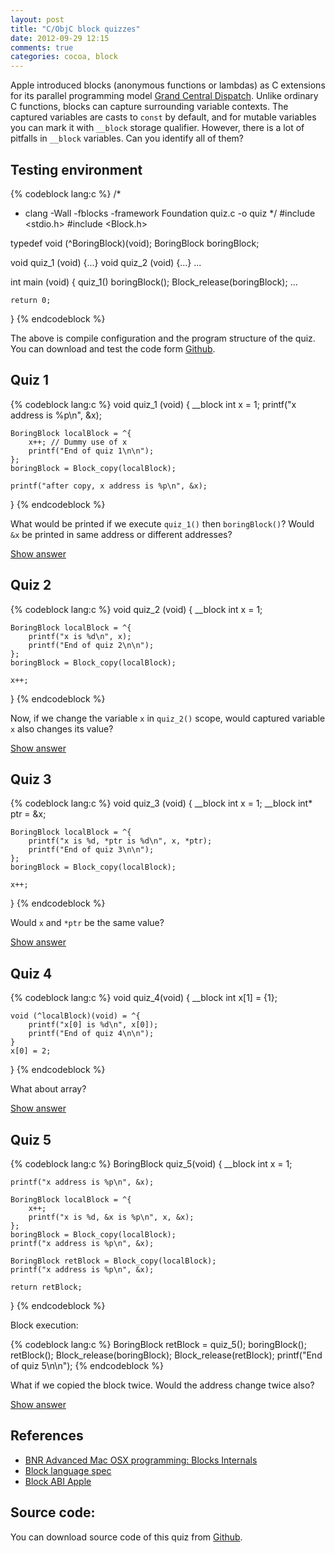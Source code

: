 ```yaml
---
layout: post
title: "C/ObjC block quizzes"
date: 2012-09-29 12:15
comments: true
categories: cocoa, block
---
```


Apple introduced blocks (anonymous functions or lambdas) as C extensions for its
parallel programming model [Grand Central Dispatch][gcd]. Unlike ordinary C
functions, blocks can capture surrounding variable contexts. The captured
variables are casts to `const` by default, and for mutable variables you can mark
it with `__block` storage qualifier. However, there is a lot of pitfalls in
`__block` variables.  Can you identify all of them?

[gcd]: https://developer.apple.com/documentation/Performance/Reference/GCD_libdispatch_Ref/Reference/reference.html

<!-- more -->

<script language="javascript">
function toggle(divId) {
  var div = document.getElementById(divId);
  var link = document.getElementById(divId+"_a");
  if (div.style.display == "block") {
    div.style.display = "none";
    link.innerHTML = "Show answer";
  } else {
    div.style.display = "block";
    link.innerHTML = "Toggle answer";
  }
}
</script>

## Testing environment

{% codeblock lang:c %}
/*
 * clang -Wall -fblocks -framework Foundation quiz.c -o quiz
 */
#include <stdio.h>
#include <Block.h>


typedef void (^BoringBlock)(void);
BoringBlock boringBlock;

void quiz_1 (void) {...}
void quiz_2 (void) {...}
...

int main (void)
{
    quiz_1()
    boringBlock();
    Block_release(boringBlock);
    ...

    return 0;
}
{% endcodeblock %}

The above is compile configuration and the program structure of the quiz.
You can download and test the code form [Github][source].

## Quiz 1

{% codeblock lang:c %}
void quiz_1 (void)
{
    __block int x = 1;
    printf("x address is %p\n", &x);

    BoringBlock localBlock = ^{
        x++; // Dummy use of x
        printf("End of quiz 1\n\n");
    };
    boringBlock = Block_copy(localBlock);

    printf("after copy, x address is %p\n", &x);
}
{% endcodeblock %}

What would be printed if we execute `quiz_1()` then `boringBlock()`? Would `&x` be
printed in same address or different addresses?

<a id="quiz_1_a" href="javascript:toggle('quiz_1')">Show answer</a>

<div id="quiz_1" style="display: none;">
    <p> In block implementation spec, captured <code>__block</code> variable
    <code>x</code> will be moved to heap after we execute <code>Block_copy</code>.
    On my machine it prints: </p>

<pre><code>x address is 0x7fff613d04f8
after copy, x address is 0x7fe9a1c13f78
End of quiz 1
</code></pre>

    <p> Memory allocation on stack is much faster then heap, so variable and block
    literal are both allocated on stack by default. It is copied to heap only when
    necessary. </p>
</div>

## Quiz 2

{% codeblock lang:c %}
void quiz_2 (void)
{
    __block int x = 1;

    BoringBlock localBlock = ^{
        printf("x is %d\n", x);
        printf("End of quiz 2\n\n");
    };
    boringBlock = Block_copy(localBlock);

    x++;
}
{% endcodeblock %}

Now, if we change the variable `x` in `quiz_2()` scope, would captured variable
`x` also changes its value?

<a id="quiz_2_a" href="javascript:toggle('quiz_2')">Show answer</a>

<div id="quiz_2" style="display: none;">
    <p> Actually it does! Though <code>x</code> is in different memory address,
    we can just use it as normal <code>int</code> value, and it behaves just as
    expected.  On my machine it prints:</p>

<pre><code>x is 2
End of quiz 2
</code></pre>
</div>

## Quiz 3

{% codeblock lang:c %}
void quiz_3 (void)
{
    __block int x = 1;
    __block int* ptr = &x;

    BoringBlock localBlock = ^{
        printf("x is %d, *ptr is %d\n", x, *ptr);
        printf("End of quiz 3\n\n");
    };
    boringBlock = Block_copy(localBlock);

    x++;
}
{% endcodeblock %}

Would `x` and `*ptr` be the same value?

<a id="quiz_3_a" href="javascript:toggle('quiz_3')">Show answer</a>

<div id="quiz_3" style="display: none;">

    <p>Well, if you are lucky, it would print</p>

<pre><code>x is 2, *ptr is 1
End of quiz 3
</code></pre>

    <p> Though <code>ptr</code> and <code>x</code> are both moved to the heap,
    <code>ptr</code> still points to the original address of <code>x</code>.
    Thus, the value in <code>*ptr</code> is garbage.  If there are other
    functions that use the stack before you use <code>boringBlock()</code>.  It
    would print:</p>

<pre><code>clean up stack
x is 2, *ptr is 24
End of quiz 3
</code></pre>
<p><strong>Oops</strong></p>
</div>

## Quiz 4
{% codeblock lang:c %}
void quiz_4(void)
{
    __block int x[1] = {1};

    void (^localBlock)(void) = ^{
        printf("x[0] is %d\n", x[0]);
        printf("End of quiz 4\n\n");
    }
    x[0] = 2;
}
{% endcodeblock %}

What about array?

<a id="quiz_4_a" href="javascript:toggle('quiz_4')">Show answer</a>

<div id="quiz_4" style="display: none;">

    <p> Actually, complier won't let you compile this. C array and
    <code>struct</code> contains C array are both invalid with
    <code>__block</code>. </p>
</div>

## Quiz 5

{% codeblock lang:c %}
BoringBlock quiz_5(void)
{
    __block int x = 1;

    printf("x address is %p\n", &x);

    BoringBlock localBlock = ^{
        x++;
        printf("x is %d, &x is %p\n", x, &x);
    };
    boringBlock = Block_copy(localBlock);
    printf("x address is %p\n", &x);

    BoringBlock retBlock = Block_copy(localBlock);
    printf("x address is %p\n", &x);

    return retBlock;
}
{% endcodeblock %}

Block execution:

{% codeblock lang:c %}
    BoringBlock retBlock = quiz_5();
    boringBlock();
    retBlock();
    Block_release(boringBlock);
    Block_release(retBlock);
    printf("End of quiz 5\n\n");
{% endcodeblock %}

What if we copied the block twice. Would the address change twice also?

<a id="quiz_5_a" href="javascript:toggle('quiz_5')">Show answer</a>

<div id="quiz_5" style="display: none;">

<p>The address of <code>x</code> only changes once in first copy:</p>

<pre><code>x address is 0x7fff613d04f8
x address is 0x7fe9a1c13f78
x address is 0x7fe9a1c13f78
x is 2, &x is 0x7fe9a1c13f78
x is 3, &x is 0x7fe9a1c13f78
End of quiz 5
</code></pre>

    <p> So, how does memory management work? Actually, compiler use reference
    counting on <code>__block</code> variables instead of block literals. For
    more curious, see my next post.</p>
</div>

## References

* [BNR Advanced Mac OSX programming: Blocks Internals][bnr]
* [Block language spec][spec]
* [Block ABI Apple][abi]

## Source code:

You can download source code of this quiz from [Github][source].

[source]: https://github.com/dryman/C-ObjC-block-quiz
[bnr]: http://www.informit.com/articles/article.aspx?p=1749597&seqNum=12
[spec]: http://clang.llvm.org/docs/BlockLanguageSpec.txt
[abi]: http://clang.llvm.org/docs/Block-ABI-Apple.txt


